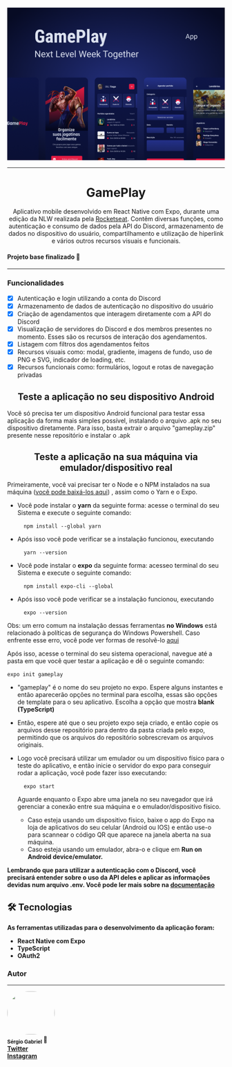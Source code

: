 <p align="center">
	<img src="img/Capa.png">
</p>
<hr>
<h1 align="center">GamePlay</h1>
<p align="center">Aplicativo mobile desenvolvido em React Native com Expo, durante uma edição da NLW realizada pela <a href="https://www.youtube.com/rocketseat">Rocketseat</a>. Contêm diversas funções, como autenticação e consumo de dados pela API do Discord, armazenamento de dados no dispositivo do usuário, compartilhamento e utilização de hiperlink e vários outros recursos visuais e funcionais.</p>
<h4>Projeto base finalizado 🚀</h4>
<hr>
<h3>Funcionalidades</h3>

- [x] Autenticação e login utilizando a conta do Discord
- [x] Armazenamento de dados de autenticação no dispositivo do usuário
- [x] Criação de agendamentos que interagem diretamente com a API do Discord
- [x] Visualização de servidores do Discord e dos membros presentes no momento. Esses são os recursos de interação dos agendamentos. 
- [x] Listagem com filtros dos agendamentos feitos
- [x] Recursos visuais como: modal, gradiente, imagens de fundo, uso de PNG e SVG, indicador de loading, etc.
- [x] Recursos funcionais como: formulários, logout e rotas de navegação privadas

<h2 align="center">Teste a aplicação no seu dispositivo Android</h2>
<p>Você só precisa ter um dispositivo Android funcional para testar essa aplicação da forma mais simples possível, instalando o arquivo .apk no seu dispositivo diretamente. Para isso, basta extrair o arquivo "gameplay.zip" presente nesse repositório e instalar o .apk</p>

<h2 align="center">Teste a aplicação na sua máquina via emulador/dispositivo real</h2>
<p>Primeiramente, você vai precisar ter o Node e o NPM instalados na sua máquina (<a href="https://nodejs.org/en/download/">você pode baixá-los aqui</a>) , assim como o Yarn e o Expo. 

- Você pode instalar o <strong>yarn</strong> da seguinte forma: acesse o terminal do seu Sistema e execute o seguinte comando:

		npm install --global yarn
- Após isso você pode verificar se a instalação funcionou, executando
		
		yarn --version
- Você pode instalar o <strong>expo</strong> da seguinte forma: acesseo terminal do seu Sistema e execute o seguinte comando:

		npm install expo-cli --global
- Após isso você pode verificar se a instalação funcionou, executando

		expo --version
Obs: um erro comum na instalação dessas ferramentas <strong>no Windows</strong> está relacionado à políticas de segurança do Windows Powershell. Caso enfrente esse erro, você pode ver formas de resolvê-lo <a href="https://pt.stackoverflow.com/questions/220078/o-que-significa-o-erro-execu%C3%A7%C3%A3o-de-scripts-foi-desabilitada-neste-sistema">aqui</a> 

<p>Após isso, acesse o terminal do seu sistema operacional, navegue até a pasta em que você quer testar a aplicação e dê o seguinte comando:</p>
		
	expo init gameplay 

- "gameplay" é o nome do seu projeto no expo. Espere alguns instantes e então aparecerão opções no terminal para escolha, essas são opções de template para o seu aplicativo. Escolha a opção que mostra <strong>blank (TypeScript)</strong>
- Então, espere até que o seu projeto expo seja criado, e então copie os arquivos desse repositório para dentro da pasta criada pelo expo, permitindo que os arquivos do repositório sobrescrevam os arquivos originais. 
- Logo você precisará utilizar um emulador ou um dispositivo físico para o teste do aplicativo, e então inicie o servidor do expo para conseguir rodar a aplicação, você pode fazer isso executando:

		expo start

	Aguarde enquanto o Expo abre uma janela no seu navegador que irá gerenciar a conexão entre sua máquina e o emulador/dispositivo físico. 

	- Caso esteja usando um dispositivo físico, baixe o app do Expo na loja de aplicativos do seu celular (Android ou IOS) e então use-o para scannear o código QR que aparece na janela aberta na sua máquina.
	- Caso esteja usando um emulador, abra-o e clique em <strong>Run on Android device/emulator.

Lembrando que para utilizar a autenticação com o Discord, você precisará entender sobre o uso da API deles e aplicar as informações devidas num arquivo .env. Você pode ler mais sobre na <a href="https://discord.com/developers/docs/intro">documentação</a>



<h2>🛠 Tecnologias</h2>

As ferramentas utilizadas para o desenvolvimento da aplicação foram:

- React Native com Expo
- TypeScript
- OAuth2

### Autor
---

<a href="https://github.com/0horaa">
 <img style="border-radius: 50px" src="https://github.com/0horaa.png" width="110px;" height="100px" alt=""/>
 <br />
 <sub><b>Sérgio Gabriel</b></sub></a> 🚀<br>
<a href="https://twitter.com/0hora_">Twitter</a><br>
<a href="https://www.instagram.com/sergio_gbrl/">Instagram</a>